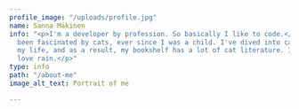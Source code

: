 ```yaml
---
profile_image: "/uploads/profile.jpg"
name: Sanna Mäkinen
info: "<p>I'm a developer by profession. So basically I like to code.</p><p>I've always
  been fascinated by cats, ever since I was a child. I've dived into cat books all
  my life, and as a result, my bookshelf has a lot of cat literature. I have two cats.</p><p>I
  love rain.</p>"
type: info
path: "/about-me"
image_alt_text: Portrait of me

---
```


